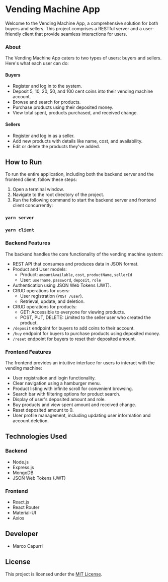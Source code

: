 # Vending Machine App

Welcome to the Vending Machine App, a comprehensive solution for both buyers and sellers. This project comprises a RESTful server and a user-friendly client that provide seamless interactions for users.

### About
The Vending Machine App caters to two types of users: buyers and sellers. Here's what each user can do:

#### Buyers
- Register and log in to the system.
- Deposit 5, 10, 20, 50, and 100 cent coins into their vending machine account.
- Browse and search for products.
- Purchase products using their deposited money.
- View total spent, products purchased, and received change.

#### Sellers
- Register and log in as a seller.
- Add new products with details like name, cost, and availability.
- Edit or delete the products they've added.

## How to Run

To run the entire application, including both the backend server and the frontend client, follow these steps:

1. Open a terminal window.
2. Navigate to the root directory of the project.
3. Run the following command to start the backend server and frontend client concurrently:

### `yarn server`

### `yarn client`



### Backend Features
The backend handles the core functionality of the vending machine system:

- REST API that consumes and produces data in JSON format.
- Product and User models:
  - Product: `amountAvailable`, `cost`, `productName`, `sellerId`
  - User: `username`, `password`, `deposit`, `role`
- Authentication using JSON Web Tokens (JWT).
- CRUD operations for users:
  - User registration (`POST /user`).
  - Retrieval, update, and deletion.
- CRUD operations for products:
  - GET: Accessible to everyone for viewing products.
  - POST, PUT, DELETE: Limited to the seller user who created the product.
- `/deposit` endpoint for buyers to add coins to their account.
- `/buy` endpoint for buyers to purchase products using deposited money.
- `/reset` endpoint for buyers to reset their deposited amount.



### Frontend Features
The frontend provides an intuitive interface for users to interact with the vending machine:

- User registration and login functionality.
- Clear navigation using a hamburger menu.
- Product listing with infinite scroll for convenient browsing.
- Search bar with filtering options for product search.
- Display of user's deposited amount and role.
- Buy products and view spent amount and received change.
- Reset deposited amount to 0.
- User profile management, including updating user information and account deletion.


## Technologies Used

### Backend
- Node.js
- Express.js
- MongoDB
- JSON Web Tokens (JWT)

### Frontend
- React.js
- React Router
- Material-UI
- Axios

## Developer
- Marco Capurri
  
## License

This project is licensed under the [MIT License](LICENSE).
